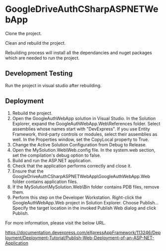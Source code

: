 # GoogleDriveAuthCSharpASPNETWebApp

Clone the project.

Clean and rebuild the project.

Rebuilding process will install all the dependancies and nuget packages which are needed to run the project.

Development Testing
-------------

Run the project in visual studio after rebuilding.


Deployment
-------------

1) Rebuild the project.
2) Open the GoogleAuthWebApp solution in Visual Studio. In the Solution Explorer, 
expand the GoogleAuthWebApp.Web\References folder. Select assemblies whose names start with "DevExpress". 
If you use Entity Framework, third-party controls or modules, select their assemblies as well. 
In the Properties window, set the CopyLocal property to True.
3) Change the Active Solution Configuration from Debug to Release.
4) Open the MySolution.Web\Web.config file. In the system.web section, set the compilation's debug option to false.
5) Build and run the ASP.NET application.
6) Check that the application performs correctly and close it.
7) Ensure that the GoogleDriveAuthCSharpASPNETWebApp\GoogleAuthWebApp.Web folder contains application files.
8) If the MySolution\MySolution.Web\Bin folder contains PDB files, remove them.
9) Perform this step on the Developer Workstation. Right-click the GoogleAuthWebApp.Web project in Solution Explorer.
Choose Publish... Specify the target location in the invoked Publish Web dialog and click Publish.

For more information, please visit the below URL.

https://documentation.devexpress.com/eXpressAppFramework/113246/Deployment/Deployment-Tutorial/Publish-Web-Deployment-of-an-ASP-NET-Application
